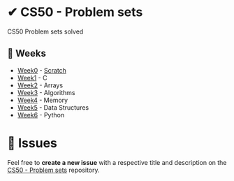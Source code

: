 # ✔ CS50 - Problem sets

CS50 Problem sets solved

## :calendar: Weeks

- [Week0](https://cs50.harvard.edu/x/2021/weeks/0/) - [Scratch](https://scratch.mit.edu/projects/465049117)
- [Week1](https://cs50.harvard.edu/x/2021/weeks/1/) - C
- [Week2](https://cs50.harvard.edu/x/2021/weeks/2/) - Arrays
- [Week3](https://cs50.harvard.edu/x/2021/weeks/3/) - Algorithms
- [Week4](https://cs50.harvard.edu/x/2021/weeks/4/) -  Memory
- [Week5](https://cs50.harvard.edu/x/2021/weeks/5/) - Data Structures
- [Week6](https://cs50.harvard.edu/x/2021/weeks/6/) - Python


# :bug: Issues

Feel free to **create a new issue** with a respective title and description on the [CS50 - Problem sets](https://github.com/AdSoNaTuRaL/cs50-problem-sets/issues) repository.